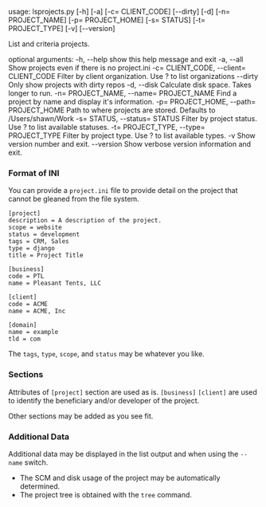usage: lsprojects.py [-h] [-a] [-c= CLIENT_CODE] [--dirty] [-d]
                     [-n= PROJECT_NAME] [-p= PROJECT_HOME] [-s= STATUS]
                     [-t= PROJECT_TYPE] [-v] [--version]

List and criteria projects.

optional arguments:
  -h, --help            show this help message and exit
  -a, --all             Show projects even if there is no project.ini
  -c= CLIENT_CODE, --client= CLIENT_CODE
                        Filter by client organization. Use ? to list
                        organizations
  --dirty               Only show projects with dirty repos
  -d, --disk            Calculate disk space. Takes longer to run.
  -n= PROJECT_NAME, --name= PROJECT_NAME
                        Find a project by name and display it's information.
  -p= PROJECT_HOME, --path= PROJECT_HOME
                        Path to where projects are stored. Defaults to
                        /Users/shawn/Work
  -s= STATUS, --status= STATUS
                        Filter by project status. Use ? to list available
                        statuses.
  -t= PROJECT_TYPE, --type= PROJECT_TYPE
                        Filter by project type. Use ? to list available types.
  -v                    Show version number and exit.
  --version             Show verbose version information and exit.

### Format of INI

You can provide a ``project.ini`` file to provide detail on the project that
cannot be gleaned from the file system.

    [project]
    description = A description of the project.
    scope = website
    status = development
    tags = CRM, Sales
    type = django
    title = Project Title

    [business]
    code = PTL
    name = Pleasant Tents, LLC

    [client]
    code = ACME
    name = ACME, Inc

    [domain]
    name = example
    tld = com

The ``tags``, ``type``, ``scope``, and ``status`` may be whatever you like.

### Sections

Attributes of ``[project]`` section are used as is. ``[business]`` ``[client]``
are used to identify the beneficiary and/or developer of the project.

Other sections may be added as you see fit.

### Additional Data

Additional data may be displayed in the list output and when using the
``--name`` switch.

- The SCM and disk usage of the project may be automatically determined.
- The project tree is obtained with the ``tree`` command.
